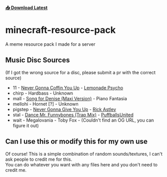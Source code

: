 **[📥 Download Latest](https://nightly.link/fumple/minecraft-resource-pack/workflows/zip/main/ResourcePack.zip)**
# minecraft-resource-pack
A meme resource pack I made for a server

## Music Disc Sources
(If I got the wrong source for a disc, please submit a pr with the correct source)
- 11 - [Never Gonna Coffin You Up](https://youtu.be/FpFztrJbksg) - [Lemonade Psycho](https://www.youtube.com/channel/UCKqxoygkfs3oOTJePopfPeQ)
- chirp - Hardbass - Unknown
- mall - [Song for Denise (Maxi Version)](https://youtu.be/hH9M-m3WD0g) - Piano Fantasia
- mellohi - Hornet [?] - Unknown
- pigstep - [Never Gonna Give You Up](https://youtu.be/dQw4w9WgXcQ) - [Rick Astley](https://www.youtube.com/channel/UCuAXFkgsw1L7xaCfnd5JJOw)
- stal - [Dance Mr. Funnybones (Trap Mix)](https://www.newgrounds.com/audio/listen/955223) - [PuffballsUnited](https://puffballsunited.newgrounds.com/)
- wait - Megalovania - Toby Fox - (Couldn't find an OG URL, you can figure it out)

## Can I use this or modify this for my own use
Of course! This is a simple combination of random sounds/textures, I can't ask people to credit me for this.<br/>
You can do whatever you want with any files here and you don't need to credit me.
